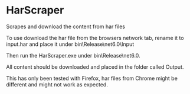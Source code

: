 # HarScraper
Scrapes and download the content from har files

To use download the har file from the browsers network tab, rename it to input.har and place it under bin\Release\net6.0\Input

Then run the HarScraper.exe under bin\Release\net6.0.

All content should be downloaded and placed in the folder called Output.

This has only been tested with Firefox, har files from Chrome might be different and might not work as expected.